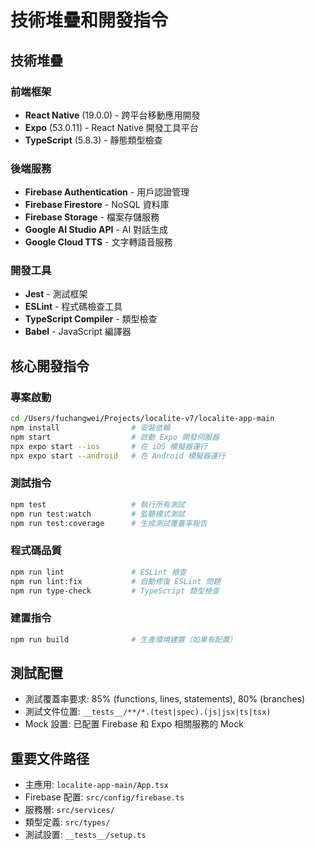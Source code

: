 # 技術堆疊和開發指令

## 技術堆疊

### 前端框架
- **React Native** (19.0.0) - 跨平台移動應用開發
- **Expo** (53.0.11) - React Native 開發工具平台
- **TypeScript** (5.8.3) - 靜態類型檢查

### 後端服務
- **Firebase Authentication** - 用戶認證管理
- **Firebase Firestore** - NoSQL 資料庫
- **Firebase Storage** - 檔案存儲服務
- **Google AI Studio API** - AI 對話生成
- **Google Cloud TTS** - 文字轉語音服務

### 開發工具
- **Jest** - 測試框架
- **ESLint** - 程式碼檢查工具
- **TypeScript Compiler** - 類型檢查
- **Babel** - JavaScript 編譯器

## 核心開發指令

### 專案啟動
```bash
cd /Users/fuchangwei/Projects/localite-v7/localite-app-main
npm install                # 安裝依賴
npm start                  # 啟動 Expo 開發伺服器
npx expo start --ios       # 在 iOS 模擬器運行
npx expo start --android   # 在 Android 模擬器運行
```

### 測試指令
```bash
npm test                   # 執行所有測試
npm run test:watch         # 監聽模式測試
npm run test:coverage      # 生成測試覆蓋率報告
```

### 程式碼品質
```bash
npm run lint               # ESLint 檢查
npm run lint:fix           # 自動修復 ESLint 問題
npm run type-check         # TypeScript 類型檢查
```

### 建置指令
```bash
npm run build              # 生產環境建置（如果有配置）
```

## 測試配置
- 測試覆蓋率要求: 85% (functions, lines, statements), 80% (branches)
- 測試文件位置: `__tests__/**/*.(test|spec).(js|jsx|ts|tsx)`
- Mock 設置: 已配置 Firebase 和 Expo 相關服務的 Mock

## 重要文件路径
- 主應用: `localite-app-main/App.tsx`
- Firebase 配置: `src/config/firebase.ts`
- 服務層: `src/services/`
- 類型定義: `src/types/`
- 測試設置: `__tests__/setup.ts`